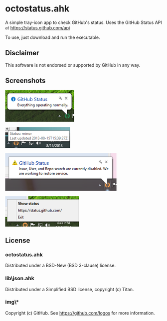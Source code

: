 # octostatus.ahk
A simple tray-icon app to check GitHub's status.
Uses the GitHub Status API at https://status.github.com/api

To use, just download and run the executable.

## Disclaimer
This software is not endorsed or supported by GitHub in any way.

## Screenshots
![Tray tip, good status](screenshots/TrayTipGood.png)

![Tool tip, minor status](screenshots/ToolTipMinor.png)

![Tray tip, minor status](screenshots/TrayTipMinor.png)

![Tray menu, minor status](screenshots/TrayMenuMinor.png)

## License
### octostatus.ahk
Distributed under a BSD-New (BSD 3-clause) license.
### lib\json.ahk
Distributed under a Simplified BSD license, copyright (c) Titan.
### img\\*
Copyright (c) GitHub. See https://github.com/logos for more information.
